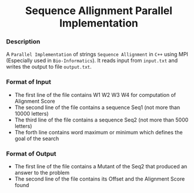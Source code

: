 <h1 align="center">Sequence Allignment Parallel Implementation</h1>

### Description
A `Parallel Implementation` of strings `Sequence Allignment` in `C++` using MPI (Especially used in `Bio-Informatics`). It reads input from `input.txt` and writes the output to file `output.txt`.

### Format of Input
- The first line of the file contains W1 W2 W3 W4 for computation of Alignment Score
- The second line of the file contains a sequence Seq1 (not more than 10000 letters)
- The third line of the file contains a sequence Seq2 (not more than 5000 letters)
- The forth line contains word maximum or minimum which defines the goal of the search

### Format of Output
- The first line of the file contains a Mutant of the Seq2 that produced an answer to the problem
- The second line of the file contains its Offset and the Alignment Score found
